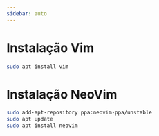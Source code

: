 ```yaml
---
sidebar: auto
---
```


# Instalação Vim

```bash
sudo apt install vim
```

# Instalação NeoVim

```bash
sudo add-apt-repository ppa:neovim-ppa/unstable
sudo apt update
sudo apt install neovim
```
